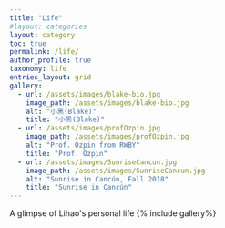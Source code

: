 ```yaml
---
title: "Life"
#layout: categories
layout: category
toc: true
permalink: /life/
author_profile: true
taxonomy: life
entries_layout: grid
gallery:
  - url: /assets/images/blake-bio.jpg
    image_path: /assets/images/blake-bio.jpg
    alt: "小黑(Blake)"
    title: "小黑(Blake)"
  - url: /assets/images/profOzpin.jpg
    image_path: /assets/images/profOzpin.jpg
    alt: "Prof. Ozpin from RWBY"
    title: "Prof. Ozpin"
  - url: /assets/images/SunriseCancun.jpg
    image_path: /assets/images/SunriseCancun.jpg
    alt: "Sunrise in Cancún, Fall 2018"
    title: "Sunrise in Cancún"
---
```

A glimpse of Lihao's personal life
{% include gallery%}